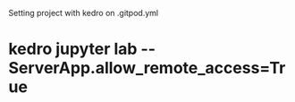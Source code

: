 Setting project with kedro on .gitpod.yml

# kedro jupyter lab --ServerApp.allow_remote_access=True
